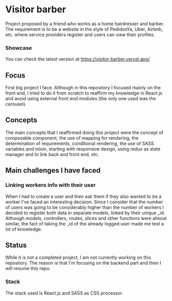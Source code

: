 # Visitor barber

Project proposed by a friend who works as a home hairdresser and barber. The requirement is to be a website in the style of PedidosYa, Uber, Airbnb, etc. where service providers register and users can view their profiles. 

### Showcase

You can check the latest version at https://visitor-barber.vercel.app/

## Focus

First big project I face. Although in this repository I focused mainly on the front end, I tried to do it from scratch to reaffirm my knowledge in React.js and avoid using external front end modules (the only one used was the carousel).

## Concepts

The main concepts that I reaffirmed doing this project were the concept of composable component, the use of mapping for rendering, the determination of requirements, conditional rendering, the use of SASS variables and mixin, starting with responsive design, using redux as state manager and to link back and front end, etc.

## Main challenges I have faced

### Linking workers info with their user

When I had to create a user and then ask them if they also wanted to be a worker I've faced an interesting decision. Since I consider that the number of users was going to be considerably higher than the number of workers I decided to register both data in separate models, linked by their unique _id. Although models, controllers, routes, slices and other functions were almost similar, the fact of taking the _id of the already logged user made me test a lot of knowledge.


## Status

While it is not a completed project, I am not currently working on this repository. The reason is that I'm focusing on the backend part and then I will resume this repo.


### Stack

The stack used is React.js and SASS as CSS processor. 